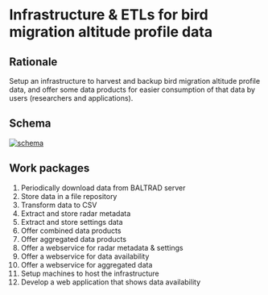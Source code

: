 # Infrastructure & ETLs for bird migration altitude profile data

## Rationale

Setup an infrastructure to harvest and backup bird migration altitude profile data, and offer some data products for easier consumption of that data by users (researchers and applications).

## Schema

[![schema](https://rawgit.com/enram/infrastructure/master/schema.svg)](schema.svg)

## Work packages

1. Periodically download data from BALTRAD server
2. Store data in a file repository
3. Transform data to CSV
4. Extract and store radar metadata
5. Extract and store settings data
6. Offer combined data products
7. Offer aggregated data products
8. Offer a webservice for radar metadata & settings
9. Offer a webservice for data availability
10. Offer a webservice for aggregated data
11. Setup machines to host the infrastructure
12. Develop a web application that shows data availability
